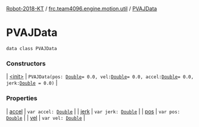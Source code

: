 [Robot-2018-KT](../../index.md) / [frc.team4096.engine.motion.util](../index.md) / [PVAJData](./index.md)

# PVAJData

`data class PVAJData`

### Constructors

| [&lt;init&gt;](-init-.md) | `PVAJData(pos: `[`Double`](https://kotlinlang.org/api/latest/jvm/stdlib/kotlin/-double/index.html)` = 0.0, vel: `[`Double`](https://kotlinlang.org/api/latest/jvm/stdlib/kotlin/-double/index.html)` = 0.0, accel: `[`Double`](https://kotlinlang.org/api/latest/jvm/stdlib/kotlin/-double/index.html)` = 0.0, jerk: `[`Double`](https://kotlinlang.org/api/latest/jvm/stdlib/kotlin/-double/index.html)` = 0.0)` |

### Properties

| [accel](accel.md) | `var accel: `[`Double`](https://kotlinlang.org/api/latest/jvm/stdlib/kotlin/-double/index.html) |
| [jerk](jerk.md) | `var jerk: `[`Double`](https://kotlinlang.org/api/latest/jvm/stdlib/kotlin/-double/index.html) |
| [pos](pos.md) | `var pos: `[`Double`](https://kotlinlang.org/api/latest/jvm/stdlib/kotlin/-double/index.html) |
| [vel](vel.md) | `var vel: `[`Double`](https://kotlinlang.org/api/latest/jvm/stdlib/kotlin/-double/index.html) |

